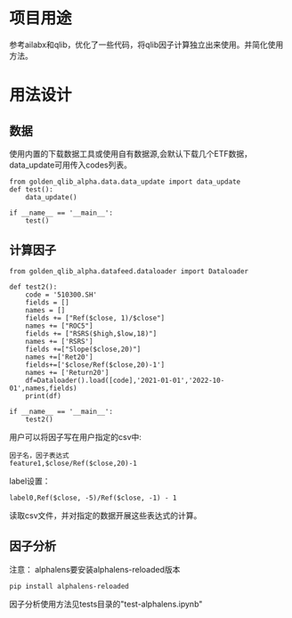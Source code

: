 # 项目用途

参考ailabx和qlib，优化了一些代码，将qlib因子计算独立出来使用。并简化使用方法。

# 用法设计

## 数据 
使用内置的下载数据工具或使用自有数据源,会默认下载几个ETF数据，data_update可用传入codes列表。
```
from golden_qlib_alpha.data.data_update import data_update
def test():
    data_update()

if __name__ == '__main__':
    test()
```


## 计算因子

```
from golden_qlib_alpha.datafeed.dataloader import Dataloader

def test2():
    code = '510300.SH'
    fields = []
    names = []
    fields += ["Ref($close, 1)/$close"]
    names += ["ROC5"]
    fields += ["RSRS($high,$low,18)"]
    names += ['RSRS']
    fields +=["Slope($close,20)"]
    names +=['Ret20']
    fields+=['$close/Ref($close,20)-1']
    names += ['Return20']
    df=Dataloader().load([code],'2021-01-01','2022-10-01',names,fields)
    print(df)

if __name__ == '__main__':
    test2()
```

用户可以将因子写在用户指定的csv中:
```
因子名，因子表达式
feature1,$close/Ref($close,20)-1
```
label设置：
```
label0,Ref($close, -5)/Ref($close, -1) - 1
```

读取csv文件，并对指定的数据开展这些表达式的计算。

## 因子分析

注意：
alphalens要安装alphalens-reloaded版本
```
pip install alphalens-reloaded
```

因子分析使用方法见tests目录的"test-alphalens.ipynb"
